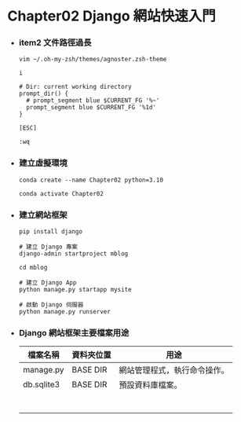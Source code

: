 Chapter02 Django 網站快速入門
=====
* ### item2 文件路徑過長
    ```
    vim ~/.oh-my-zsh/themes/agnoster.zsh-theme

    i

    # Dir: current working directory
    prompt_dir() {
      # prompt_segment blue $CURRENT_FG '%~'
      prompt_segment blue $CURRENT_FG '%1d'
    }

    [ESC]

    :wq
    ```
* ### 建立虛擬環境
    ```
    conda create --name Chapter02 python=3.10

    conda activate Chapter02
    ```
* ### 建立網站框架
    ```
    pip install django

    # 建立 Django 專案
    django-admin startproject mblog

    cd mblog

    # 建立 Django App
    python manage.py startapp mysite

    # 啟動 Django 伺服器
    python manage.py runserver
    ```
* ### Django 網站框架主要檔案用途
    | 檔案名稱 | 資料夾位置 | 用途 |
    | - | - | - |
    | manage.py | BASE DIR | 網站管理程式，執行命令操作。 |
    | db.sqlite3 | BASE DIR | 預設資料庫檔案。 |
    |  |  |  |
    |  |  |  |
    |  |  |  |
    |  |  |  |
    |  |  |  |
    |  |  |  |
    |  |  |  |
<br />
